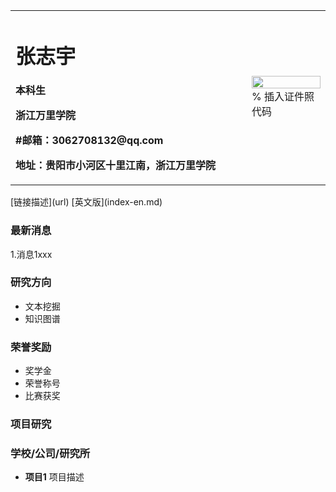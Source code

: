 <table border="0">
  <tr>
    <td width="75%">
      <h1>张志宇</h1>
      <p><b>本科生</b></p>
      <p><b>浙江万里学院</b></p>
      <p><b>#邮箱：3062708132@qq.com</b></p>
      <p><b>地址：贵阳市小河区十里江南，浙江万里学院</b></p>
    </td>
    <td width="25%">
      <img src="/zhengjianzhao.jpg" width="100%">      % 插入证件照代码
    </td>
  </tr>
</table>
[链接描述](url)
[英文版](index-en.md)

 ### 最新消息
 1.消息1xxx
 
 ### 研究方向
 - 文本挖掘
 - 知识图谱
 
 ### 荣誉奖励
 - 奖学金
 - 荣誉称号
 - 比赛获奖
 
 ### 项目研究
 ### 学校/公司/研究所
 - **项目1**
 项目描述
